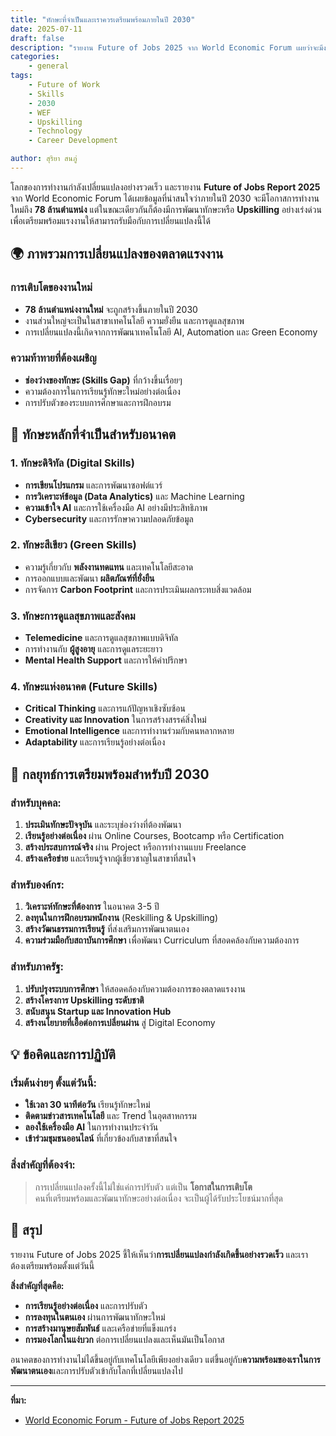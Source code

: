 ```yaml
---
title: "ทักษะที่จำเป็นและเราควรเตรียมพร้อมภายในปี 2030"
date: 2025-07-11
draft: false
description: "รายงาน Future of Jobs 2025 จาก World Economic Forum เผยว่าจะมีงานใหม่ 78 ล้านตำแหน่งภายในปี 2030 แต่ต้องมีการ Upskilling อย่างเร่งด่วนเพื่อเตรียมพร้อมแรงงาน"
categories: 
    - general
tags:
    - Future of Work
    - Skills
    - 2030
    - WEF
    - Upskilling
    - Technology
    - Career Development

author: สุริยา สนภู่
---
```


โลกของการทำงานกำลังเปลี่ยนแปลงอย่างรวดเร็ว และรายงาน **Future of Jobs Report 2025** จาก World Economic Forum ได้เผยข้อมูลที่น่าสนใจว่าภายในปี 2030 จะมีโอกาสการทำงานใหม่ถึง **78 ล้านตำแหน่ง** แต่ในขณะเดียวกันก็ต้องมีการพัฒนาทักษะหรือ **Upskilling** อย่างเร่งด่วนเพื่อเตรียมพร้อมแรงงานให้สามารถรับมือกับการเปลี่ยนแปลงนี้ได้

## 🌍 ภาพรวมการเปลี่ยนแปลงของตลาดแรงงาน

### การเติบโตของงานใหม่
- **78 ล้านตำแหน่งงานใหม่** จะถูกสร้างขึ้นภายในปี 2030
- งานส่วนใหญ่จะเป็นในสาขาเทคโนโลยี ความยั่งยืน และการดูแลสุขภาพ
- การเปลี่ยนแปลงนี้เกิดจากการพัฒนาเทคโนโลยี AI, Automation และ Green Economy

### ความท้าทายที่ต้องเผชิญ
- **ช่องว่างของทักษะ (Skills Gap)** ที่กว้างขึ้นเรื่อยๆ
- ความต้องการในการเรียนรู้ทักษะใหม่อย่างต่อเนื่อง
- การปรับตัวของระบบการศึกษาและการฝึกอบรม

## 🎯 ทักษะหลักที่จำเป็นสำหรับอนาคต

### 1. **ทักษะดิจิทัล (Digital Skills)**
- **การเขียนโปรแกรม** และการพัฒนาซอฟต์แวร์
- **การวิเคราะห์ข้อมูล (Data Analytics)** และ Machine Learning
- **ความเข้าใจ AI** และการใช้เครื่องมือ AI อย่างมีประสิทธิภาพ
- **Cybersecurity** และการรักษาความปลอดภัยข้อมูล

### 2. **ทักษะสีเขียว (Green Skills)**
- ความรู้เกี่ยวกับ **พลังงานทดแทน** และเทคโนโลยีสะอาด
- การออกแบบและพัฒนา **ผลิตภัณฑ์ที่ยั่งยืน**
- การจัดการ **Carbon Footprint** และการประเมินผลกระทบสิ่งแวดล้อม

### 3. **ทักษะการดูแลสุขภาพและสังคม**
- **Telemedicine** และการดูแลสุขภาพแบบดิจิทัล
- การทำงานกับ **ผู้สูงอายุ** และการดูแลระยะยาว
- **Mental Health Support** และการให้คำปรึกษา

### 4. **ทักษะแห่งอนาคต (Future Skills)**
- **Critical Thinking** และการแก้ปัญหาเชิงซับซ้อน
- **Creativity และ Innovation** ในการสร้างสรรค์สิ่งใหม่
- **Emotional Intelligence** และการทำงานร่วมกับคนหลากหลาย
- **Adaptability** และการเรียนรู้อย่างต่อเนื่อง

## 🚀 กลยุทธ์การเตรียมพร้อมสำหรับปี 2030

### สำหรับบุคคล:
1. **ประเมินทักษะปัจจุบัน** และระบุช่องว่างที่ต้องพัฒนา
2. **เรียนรู้อย่างต่อเนื่อง** ผ่าน Online Courses, Bootcamp หรือ Certification
3. **สร้างประสบการณ์จริง** ผ่าน Project หรือการทำงานแบบ Freelance
4. **สร้างเครือข่าย** และเรียนรู้จากผู้เชี่ยวชาญในสาขาที่สนใจ

### สำหรับองค์กร:
1. **วิเคราะห์ทักษะที่ต้องการ** ในอนาคต 3-5 ปี
2. **ลงทุนในการฝึกอบรมพนักงาน** (Reskilling & Upskilling)
3. **สร้างวัฒนธรรมการเรียนรู้** ที่ส่งเสริมการพัฒนาตนเอง
4. **ความร่วมมือกับสถาบันการศึกษา** เพื่อพัฒนา Curriculum ที่สอดคล้องกับความต้องการ

### สำหรับภาครัฐ:
1. **ปรับปรุงระบบการศึกษา** ให้สอดคล้องกับความต้องการของตลาดแรงงาน
2. **สร้างโครงการ Upskilling ระดับชาติ** 
3. **สนับสนุน Startup และ Innovation Hub** 
4. **สร้างนโยบายที่เอื้อต่อการเปลี่ยนผ่าน** สู่ Digital Economy

## 💡 ข้อคิดและการปฏิบัติ

### เริ่มต้นง่ายๆ ตั้งแต่วันนี้:
- **ใช้เวลา 30 นาทีต่อวัน** เรียนรู้ทักษะใหม่
- **ติดตามข่าวสารเทคโนโลยี** และ Trend ในอุตสาหกรรม
- **ลองใช้เครื่องมือ AI** ในการทำงานประจำวัน
- **เข้าร่วมชุมชนออนไลน์** ที่เกี่ยวข้องกับสาขาที่สนใจ

### สิ่งสำคัญที่ต้องจำ:
> การเปลี่ยนแปลงครั้งนี้ไม่ใช่แค่การปรับตัว แต่เป็น **โอกาสในการเติบโต**  
> คนที่เตรียมพร้อมและพัฒนาทักษะอย่างต่อเนื่อง จะเป็นผู้ได้รับประโยชน์มากที่สุด

## 🎯 สรุป

รายงาน Future of Jobs 2025 ชี้ให้เห็นว่า**การเปลี่ยนแปลงกำลังเกิดขึ้นอย่างรวดเร็ว** และเราต้องเตรียมพร้อมตั้งแต่วันนี้ 

**สิ่งสำคัญที่สุดคือ:**
- **การเรียนรู้อย่างต่อเนื่อง** และการปรับตัว
- **การลงทุนในตนเอง** ผ่านการพัฒนาทักษะใหม่
- **การสร้างมานุษยสัมพันธ์** และเครือข่ายที่แข็งแกร่ง
- **การมองโลกในแง่บวก** ต่อการเปลี่ยนแปลงและเห็นมันเป็นโอกาส

อนาคตของการทำงานไม่ได้ขึ้นอยู่กับเทคโนโลยีเพียงอย่างเดียว แต่ขึ้นอยู่กับ**ความพร้อมของเราในการพัฒนาตนเอง**และการปรับตัวเข้ากับโลกที่เปลี่ยนแปลงไป

---

**ที่มา:**
- [World Economic Forum - Future of Jobs Report 2025](https://www.weforum.org/press/2025/01/future-of-jobs-report-2025-78-million-new-job-opportunities-by-2030-but-urgent-upskilling-needed-to-prepare-workforces/)